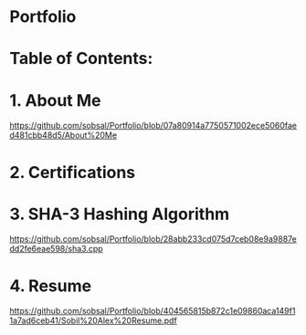 # Portfolio
#
# Table of Contents:
# 1. About Me 
https://github.com/sobsal/Portfolio/blob/07a80914a7750571002ece5060faed481cbb48d5/About%20Me
# 2. Certifications
# 3. SHA-3 Hashing Algorithm
https://github.com/sobsal/Portfolio/blob/28abb233cd075d7ceb08e9a9887edd2fe6eae598/sha3.cpp
# 4. Resume
https://github.com/sobsal/Portfolio/blob/404565815b872c1e09860aca149f11a7ad6ceb41/Sobil%20Alex%20Resume.pdf
